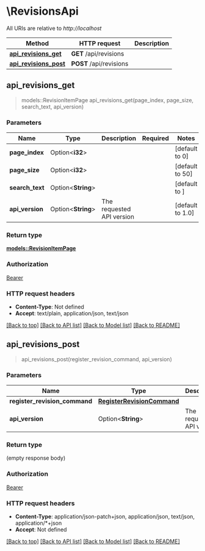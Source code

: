 # \RevisionsApi

All URIs are relative to *http://localhost*

Method | HTTP request | Description
------------- | ------------- | -------------
[**api_revisions_get**](RevisionsApi.md#api_revisions_get) | **GET** /api/revisions | 
[**api_revisions_post**](RevisionsApi.md#api_revisions_post) | **POST** /api/revisions | 



## api_revisions_get

> models::RevisionItemPage api_revisions_get(page_index, page_size, search_text, api_version)


### Parameters


Name | Type | Description  | Required | Notes
------------- | ------------- | ------------- | ------------- | -------------
**page_index** | Option<**i32**> |  |  |[default to 0]
**page_size** | Option<**i32**> |  |  |[default to 50]
**search_text** | Option<**String**> |  |  |[default to ]
**api_version** | Option<**String**> | The requested API version |  |[default to 1.0]

### Return type

[**models::RevisionItemPage**](RevisionItemPage.md)

### Authorization

[Bearer](../README.md#Bearer)

### HTTP request headers

- **Content-Type**: Not defined
- **Accept**: text/plain, application/json, text/json

[[Back to top]](#) [[Back to API list]](../README.md#documentation-for-api-endpoints) [[Back to Model list]](../README.md#documentation-for-models) [[Back to README]](../README.md)


## api_revisions_post

> api_revisions_post(register_revision_command, api_version)


### Parameters


Name | Type | Description  | Required | Notes
------------- | ------------- | ------------- | ------------- | -------------
**register_revision_command** | [**RegisterRevisionCommand**](RegisterRevisionCommand.md) |  | [required] |
**api_version** | Option<**String**> | The requested API version |  |[default to 1.0]

### Return type

 (empty response body)

### Authorization

[Bearer](../README.md#Bearer)

### HTTP request headers

- **Content-Type**: application/json-patch+json, application/json, text/json, application/*+json
- **Accept**: Not defined

[[Back to top]](#) [[Back to API list]](../README.md#documentation-for-api-endpoints) [[Back to Model list]](../README.md#documentation-for-models) [[Back to README]](../README.md)

